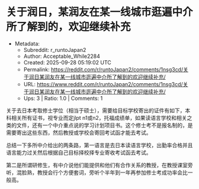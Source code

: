 # 关于润日，某润友在某一线城市逛遍中介所了解到的，欢迎继续补充

- Metadata:
  - Subreddit: r_runtoJapan2
  - Author: Acceptable_While2284
  - Created: 2025-09-28 05:19:02 UTC
  - Permalink: https://reddit.com/r/runtoJapan2/comments/1nsg3cd/关于润日某润友在某一线城市逛遍中介所了解到的欢迎继续补充/
  - URL: https://www.reddit.com/r/runtoJapan2/comments/1nsg3cd/关于润日某润友在某一线城市逛遍中介所了解到的欢迎继续补充/
  - Ups: 3 | Ratio: 1.0 | Comments: 1


关于去日本考取修士学位（相当于硕士），需要给目标学校寄出的证件有如下，本科相关所有证书，视专业而定jlpt
n1或n2，托福成绩单，如果读语言学校和相关之类的文件，还有一个中介重点说的学习计划项目书。这个修士考不是报名制的，是需要寄出这些东西，然后教授或学校会寄回考试函才能去考试。

总结一下多所中介给出的两条路，第一语言是去日本读语言学校，出勤率合格并且语言能力过关然后根据自己目标择校择专业寄收考试函去考试。

第二是所谓研修生，有中介说他们能提供和他们有合作关系的教授，在教授课室旁听，混脸熟，教授会行个方便套词，旁听个半年到一年再参加修士考成功率会比一般高。

